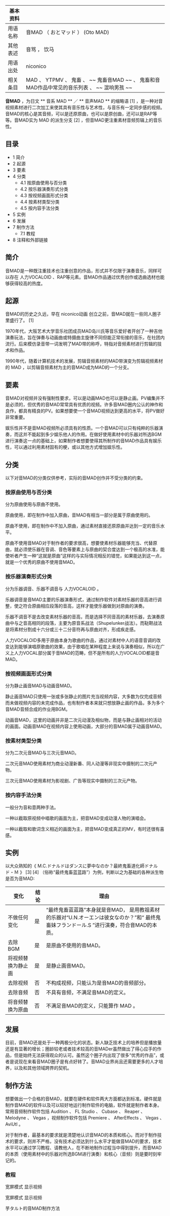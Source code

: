 |  **基本资料**  ||
|---|---|
|用语名称  |  音MAD  （  おとマッド  ）  (Oto MAD)   |
|其他表述  |  音骂  ，  饮马   |
|用语出处  |  niconico   |
|相关条目  |  MAD  、  YTPMV  、  鬼畜  、 ~~ 鬼畜音MAD  ~~ 、  鬼畜和音MAD作品中常见的音乐列表  、 ~~ 混响男孩  ~~  |
  
**音MAD** ，为日文 ** 音系  MAD  ** ／ ** 音声MAD  ** 的缩略语  [1]
，是一种对音视频素材进行二次加工来使其具有音乐性与艺术性，与音乐有一定同步感的视频。音MAD的核心是其音频，可以是还原原曲，也可以是原创曲，还可以是RAP等等。音MAD实为
MAD  的派生分支  [2]  ，但音MAD更注重素材音频剪辑上的音乐性。

##  目录

  * 1  简介 
  * 2  起源 
  * 3  要素 
  * 4  分类 
    * 4.1  按原曲使用与否分类 
    * 4.2  按乐器演奏形式分类 
    * 4.3  按视频画面形式分类 
    * 4.4  按素材类型分类 
    * 4.5  按内容手法分类 
  * 5  实例 
  * 6  发展 
  * 7  制作方法 
    * 7.1  教程 
  * 8  注释和外部链接 

##  简介

音MAD是一种既注重技术也注重创意的作品，形式并不仅限于演奏音乐，同样可以存在  人力VOCALOID
、RAP等元素。音MAD作品通过优秀创作或选曲选材也能够获得较高的热度。

##  起源

音MAD的历史之久远，早在  niconico动画  创立之前，音MAD就在一些同人圈子里盛行了。  [1]

1970年代，大阪艺术大学音乐社团成员MAD岛川氏等音乐爱好者开创了一种吉他演奏玩法，旨在弹奏与动画曲或特摄曲主旋律不同但能正常衔接的音乐，在社团内流行。后来模仿录音带一词发明了MAD带的称呼，特指对音频素材进行剪辑的技术和作品。

1990年代，随着计算机技术的发展，剪辑音频素材的MAD带演变为剪辑视频素材的  MAD  ，以剪辑音频素材为主的音MAD成为MAD的一个分支。

##  要素

音MAD对视频并没有强制性要求，可以是动画MAD也可以是静止画。PV编集并不是必须的，但优秀的音MAD常常具有优质的视频。许多音MAD圈内公认的神作和良作，都具有精良的PV。如果想要使一个音MAD视频达到更高的水平，将PV做好非常重要。

娱乐性并不是音MAD视频所必须具有的性质。一个音MAD可以只有纯粹的乐器演奏，而这并不能起到多少娱乐他人的作用。在做好使用素材中的乐器对所选BGM进行演奏这一点的基础上，如果制作者想要使得其所制作的音MAD作品具有娱乐性，可以通过利用素材固有的梗，或以其他方式增加娱乐性。

##  分类

以下对音MAD的分类仅供参考，实际的音MAD创作并不受分类的约束。

###  按原曲使用与否分类

分为原曲使用与原曲不使用。

原曲使用，即在制作中加入原曲，音MAD有相当一部分是属于原曲使用的。

原曲不使用，即在制作中不加入原曲，通过素材直接还原原曲并达到一定的音乐水平。

原曲不使用音MAD对于制作者的要求很高，想要使素材乐器能够充当、代替原曲，就必须使乐器在音调、音色等要素上与原曲的契合度达到一个极高的水准，能使听者产生一种“这就是原曲”这样的与实际情况相反的错觉，如果能达到这一点，就是一个优秀的原曲不使用音MAD。

###  按乐器演奏形式分类

分为乐器调音、乐器不调音与  人力VOCALOID  。

乐器调音是音MAD主要的乐器演奏形式，通过制作软件对素材乐器的音高进行调整，使之符合原曲相应段落的音高，这样才能使乐器做到对原曲的演奏。

乐器不调音不是去改变素材乐器的音高，而是选择不同音高的素材乐器，去演奏原曲中与之音高相同的段落，主要为原音系战法（Shupelunker战法）。而鞑靼战法是将素材分割成十六分或三十二分音符再与原曲对齐，形成疾走感。

人力VOCALOID多用于原曲本身为歌曲的作品，通过对素材中人的语音音调的改变达到能够演唱原歌曲的效果，由于歌唱在某种程度上来说与演奏相似，所以在广义上人力VOCAL部分属于音MAD的范畴，但不是所有的人力VOCALOID都是音MAD。

###  按视频画面形式分类

分为静止画音MAD与动画音MAD。

静止画音MAD只使用一张或多张静止的图片充当视频内容，大多数为仅完成音频而未做视频内容的未完成作品，也有制作者本来就只想放静止画的作品，多为多个音MAD音频合成的作业用BGM。

动画音MAD，这里的动画并非是二次元动漫及相似物，而是与静止画相对的活动的画面。动画音MAD在视频内容上使用动画，大部分的音MAD属于动画音MAD。

###  按素材类型分类

分为二次元音MAD与三次元音MAD。

二次元音MAD使用素材为商业动漫新番、同人动漫等非现实中摄制的二次元产物。

三次元音MAD使用素材为影视剧、广告等现实中摄制的三次元产物。

###  按内容手法分类

一般分为音和意两种手法。

一种以截取原视频中唱歌的画面为主，把音MAD变成动漫人物的演唱会。

一种以截取和歌词含义相近的画面为主，把音MAD变成真正的MV，有时还很有喜感。

##  实例

以大众熟知的《  M.C.ドナルドはダンスに夢中なのか？最終鬼畜道化師ドナルド・Ｍ  》  [3]  [4]
（俗称“最终鬼畜蓝蓝路”）为例，判断以之为基础的各种派生物是否为音MAD:

|  变化  |  结论  |  理由   
---|---|---  
不做任何变化  |  是  |  “最终鬼畜蓝蓝路”本身就是音MAD，  是用教祖素材的乐器对“U.N.オーエンは彼女なのか？”和“  最终鬼畜妹フランドール.S  ”进行演奏，符合音MAD的本质。   
去除BGM  |  是  |  是原曲不使用的音MAD。   
将视频替换为静止画  |  是  |  是静止画音MAD。   
去除视频  |  否  |  不构成视频，只能认为是音MAD的音频部分。   
去除音频  |  否  |  不具有音频，不满足音MAD的定义。   
将音频替换为原曲  |  否  |  不满足音MAD的定义，只能算作  MAD  。   
  
##  发展

目前，音MAD还是处于一种两极分化的状态。新人缺乏技术上的培养但是播放量还是有显著的增长；圈龄较老或者技术较高的音MADer虽然做出了得心应手的作品，但是始终无法获得观众的认可。虽然这个圈子内出现了很多“优秀的作品”，或者是说现在来看音MAD圈子是有点好转了。音MAD业界尚且还需要更多的人才培养，以及和其他领域跨界的契机。

##  制作方法

想要做出一个合格的音MAD，就要在硬件和软件两大方面都达到标准。硬件就是制作音MAD的软件以及可以较好地运行制作软件的电脑，软件就是制作者本身。常用音频制作软件包括
Audition  、  FL Studio  、  Cubase  、  Reaper  、  Melodyne  、  Vegas  ，视频制作软件包括
Premiere  、  AfterEffects  、  Vegas  、  AviUtl  。

对于制作者，最基本的要求就是清楚地认识音MAD的本质和核心。而对于制作技术的要求，则并不严格，没有技术必须达到什么水平才能做音MAD的要求，技术水平可以通过学习教程、请教他人，在不断地制作过程当中得到提升，而音MAD的本质（使用素材中的乐器对所选BGM进行演奏）和核心（音频）则是要时刻牢记的。

###  教程

宽屏模式  显示视频

宽屏模式  显示视频

芋タルト的音MAD制作方法

  